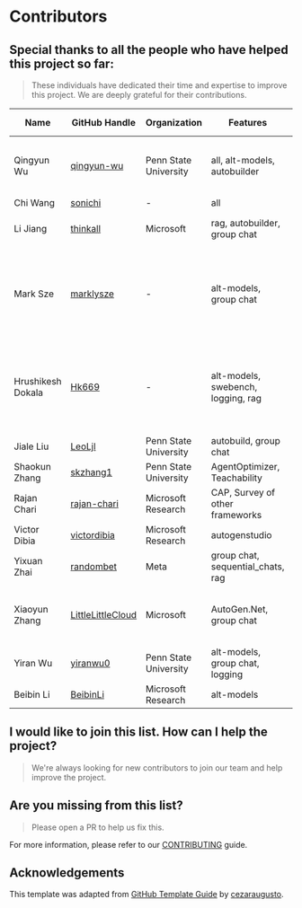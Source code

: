 # Contributors



## Special thanks to all the people who have helped this project so far:



> These individuals have dedicated their time and expertise to improve this project. We are deeply grateful for their contributions.



| Name | GitHub Handle | Organization | Features | Roadmap Lead | Additional  Information |
|---|---|---|---|---|---|
| Qingyun Wu | [qingyun-wu](https://github.com/qingyun-wu) | Penn State University | all, alt-models, autobuilder | Yes | Available most of the time (US Eastern Time) |
| Chi Wang | [sonichi](https://github.com/sonichi) | - | all | Yes | |
| Li Jiang | [thinkall](https://github.com/thinkall) | Microsoft | rag, autobuilder, group chat | Yes | [Issue #1657](https://github.com/microsoft/autogen/issues/1657) - Beijing, GMT+8 |
| Mark Sze | [marklysze](https://github.com/marklysze) | - | alt-models, group chat | No | Generally available (Sydney, AU time) - Group Chat "auto" speaker selection |
| Hrushikesh Dokala | [Hk669](https://github.com/Hk669) | - | alt-models, swebench, logging, rag | No | [Issue #2946](https://github.com/microsoft/autogen/issues/2946), [Pull Request #2933](https://github.com/microsoft/autogen/pull/2933) - Available most of the time (IST, GMT+5:30) |
| Jiale Liu | [LeoLjl](https://github.com/LeoLjl) | Penn State University | autobuild, group chat | No | |
| Shaokun Zhang | [skzhang1](https://github.com/skzhang1) | Penn State University | AgentOptimizer, Teachability            | Yes | [Issue #521](https://github.com/microsoft/autogen/issues/521)                         |
| Rajan Chari | [rajan-chari](https://github.com/rajan-chari) | Microsoft Research | CAP, Survey of other frameworks | No | |
| Victor Dibia | [victordibia](https://github.com/victordibia) | Microsoft Research | autogenstudio | Yes | [Issue #737](https://github.com/microsoft/autogen/issues/737) |
| Yixuan Zhai | [randombet](https://github.com/randombet) | Meta | group chat, sequential_chats, rag       | No | |
| Xiaoyun Zhang | [LittleLittleCloud](https://github.com/LittleLittleCloud) | Microsoft | AutoGen.Net, group chat | Yes | [Backlog - AutoGen.Net](https://github.com/microsoft/autogen/issues) - Available most of the time (PST) |
| Yiran Wu | [yiranwu0](https://github.com/yiranwu0) | Penn State University | alt-models, group chat, logging | Yes | |
| Beibin Li | [BeibinLi](https://github.com/BeibinLi) | Microsoft Research | alt-models | Yes | |



## I would like to join this list. How can I help the project?

> We're always looking for new contributors to join our team and help improve the project.



## Are you missing from this list?

> Please open a PR to help us fix this.

For more information, please refer to our [CONTRIBUTING](CONTRIBUTING.md) guide.

## Acknowledgements
This template was adapted from [GitHub Template Guide](https://github.com/cezaraugusto/github-template-guidelines/blob/master/.github/CONTRIBUTORS.md) by [cezaraugusto](https://github.com/cezaraugusto).
